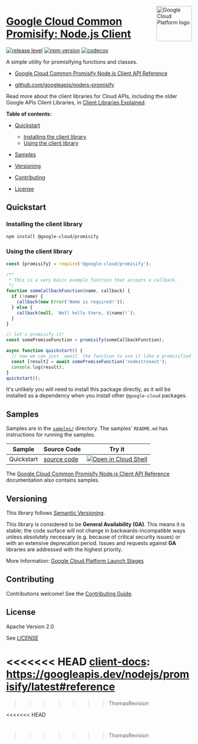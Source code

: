[//]: # "This README.md file is auto-generated, all changes to this file will be lost."
[//]: # "To regenerate it, use `python -m synthtool`."
<img src="https://avatars2.githubusercontent.com/u/2810941?v=3&s=96" alt="Google Cloud Platform logo" title="Google Cloud Platform" align="right" height="96" width="96"/>

# [Google Cloud Common Promisify: Node.js Client](https://github.com/googleapis/nodejs-promisify)

[![release level](https://img.shields.io/badge/release%20level-general%20availability%20%28GA%29-brightgreen.svg?style=flat)](https://cloud.google.com/terms/launch-stages)
[![npm version](https://img.shields.io/npm/v/@google-cloud/promisify.svg)](https://www.npmjs.org/package/@google-cloud/promisify)
[![codecov](https://img.shields.io/codecov/c/github/googleapis/nodejs-promisify/master.svg?style=flat)](https://codecov.io/gh/googleapis/nodejs-promisify)




A simple utility for promisifying functions and classes.


* [Google Cloud Common Promisify Node.js Client API Reference][client-docs]

* [github.com/googleapis/nodejs-promisify](https://github.com/googleapis/nodejs-promisify)

Read more about the client libraries for Cloud APIs, including the older
Google APIs Client Libraries, in [Client Libraries Explained][explained].

[explained]: https://cloud.google.com/apis/docs/client-libraries-explained

**Table of contents:**


* [Quickstart](#quickstart)

  * [Installing the client library](#installing-the-client-library)
  * [Using the client library](#using-the-client-library)
* [Samples](#samples)
* [Versioning](#versioning)
* [Contributing](#contributing)
* [License](#license)

## Quickstart

### Installing the client library

```bash
npm install @google-cloud/promisify
```


### Using the client library

```javascript
const {promisify} = require('@google-cloud/promisify');

/**
 * This is a very basic example function that accepts a callback.
 */
function someCallbackFunction(name, callback) {
  if (!name) {
    callback(new Error('Name is required!'));
  } else {
    callback(null, `Well hello there, ${name}!`);
  }
}

// let's promisify it!
const somePromiseFunction = promisify(someCallbackFunction);

async function quickstart() {
  // now we can just `await` the function to use it like a promisified method
  const [result] = await somePromiseFunction('nodestronaut');
  console.log(result);
}
quickstart();

```
It's unlikely you will need to install this package directly, as it will be
installed as a dependency when you install other `@google-cloud` packages.


## Samples

Samples are in the [`samples/`](https://github.com/googleapis/nodejs-promisify/tree/master/samples) directory. The samples' `README.md`
has instructions for running the samples.

| Sample                      | Source Code                       | Try it |
| --------------------------- | --------------------------------- | ------ |
| Quickstart | [source code](https://github.com/googleapis/nodejs-promisify/blob/master/samples/quickstart.js) | [![Open in Cloud Shell][shell_img]](https://console.cloud.google.com/cloudshell/open?git_repo=https://github.com/googleapis/nodejs-promisify&page=editor&open_in_editor=samples/quickstart.js,samples/README.md) |



The [Google Cloud Common Promisify Node.js Client API Reference][client-docs] documentation
also contains samples.

## Versioning

This library follows [Semantic Versioning](http://semver.org/).


This library is considered to be **General Availability (GA)**. This means it
is stable; the code surface will not change in backwards-incompatible ways
unless absolutely necessary (e.g. because of critical security issues) or with
an extensive deprecation period. Issues and requests against **GA** libraries
are addressed with the highest priority.





More Information: [Google Cloud Platform Launch Stages][launch_stages]

[launch_stages]: https://cloud.google.com/terms/launch-stages

## Contributing

Contributions welcome! See the [Contributing Guide](https://github.com/googleapis/nodejs-promisify/blob/master/CONTRIBUTING.md).

## License

Apache Version 2.0

See [LICENSE](https://github.com/googleapis/nodejs-promisify/blob/master/LICENSE)

<<<<<<< HEAD
[client-docs]: https://googleapis.dev/nodejs/promisify/latest#reference
=======
[client-docs]: https://googleapis.dev/nodejs/promisify/latest
>>>>>>> ThomasRevision

[shell_img]: https://gstatic.com/cloudssh/images/open-btn.png
[projects]: https://console.cloud.google.com/project
[billing]: https://support.google.com/cloud/answer/6293499#enable-billing

[auth]: https://cloud.google.com/docs/authentication/getting-started
<<<<<<< HEAD

<a name="reference"></a>
=======
>>>>>>> ThomasRevision
